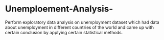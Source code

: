 # Unemploement-Analysis-
Perform exploratory data analysis on unemployment dataset which had data about unemployment in   different countries of the world  and came up with certain conclusion by applying certain statistical methods.
